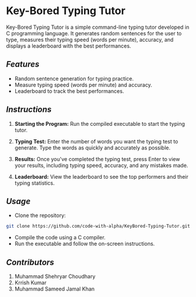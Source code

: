 # **Key-Bored Typing Tutor**

Key-Bored Typing Tutor is a simple command-line typing tutor developed in C programming language. It generates random sentences for the user to type, measures their typing speed (words per minute), accuracy, and displays a leaderboard with the best performances.

## _Features_

- Random sentence generation for typing practice.
- Measure typing speed (words per minute) and accuracy.
- Leaderboard to track the best performances.

## _Instructions_

1. **Starting the Program:** Run the compiled executable to start the typing tutor.

2. **Typing Test:** Enter the number of words you want the typing test to generate. Type the words as quickly and accurately as possible.

3. **Results:** Once you've completed the typing test, press Enter to view your results, including typing speed, accuracy, and any mistakes made.

4. **Leaderboard:** View the leaderboard to see the top performers and their typing statistics.

## _Usage_

- Clone the repository:

```bash
git clone https://github.com/code-with-alpha/KeyBored-Typing-Tutor.git
```
- Compile the code using a C compiler.
- Run the executable and follow the on-screen instructions.

## _Contributors_
1. Muhammad Shehryar Choudhary
2. Krrish Kumar
3. Muhammad Sameed Jamal Khan